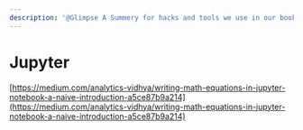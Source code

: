 ```yaml
---
description: '@Glimpse A Summery for hacks and tools we use in our books'
---
```


# Jupyter

[https://medium.com/analytics-vidhya/writing-math-equations-in-jupyter-notebook-a-naive-introduction-a5ce87b9a214](https://medium.com/analytics-vidhya/writing-math-equations-in-jupyter-notebook-a-naive-introduction-a5ce87b9a214)
